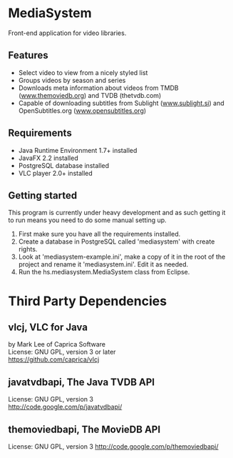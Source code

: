MediaSystem
===========

Front-end application for video libraries.

Features
--------
* Select video to view from a nicely styled list
* Groups videos by season and series
* Downloads meta information about videos from TMDB (www.themoviedb.org) and TVDB (thetvdb.com)
* Capable of downloading subtitles from Sublight (www.sublight.si) and OpenSubtitles.org (www.opensubtitles.org)

Requirements
------------
* Java Runtime Environment 1.7+ installed
* JavaFX 2.2 installed
* PostgreSQL database installed
* VLC player 2.0+ installed



Getting started
---------------
This program is currently under heavy development and as such getting it to run means you need to do some manual setting up.

1. First make sure you have all the requirements installed.
2. Create a database in PostgreSQL called 'mediasystem' with create rights.
3. Look at 'mediasystem-example.ini', make a copy of it in the root of the project and rename it 'mediasystem.ini'.  Edit it as needed.
4. Run the hs.mediasystem.MediaSystem class from Eclipse.


Third Party Dependencies
========================

vlcj, VLC for Java
------------------
by Mark Lee of Caprica Software  
License: GNU GPL, version 3 or later  
https://github.com/caprica/vlcj

javatvdbapi, The Java TVDB API
------------------
License: GNU GPL, version 3  
http://code.google.com/p/javatvdbapi/

themoviedbapi, The MovieDB API
------------------
License: GNU GPL, version 3
http://code.google.com/p/themoviedbapi/  
